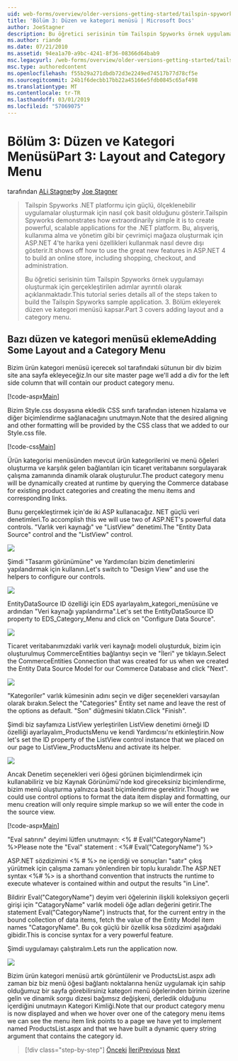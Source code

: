 ```yaml
---
uid: web-forms/overview/older-versions-getting-started/tailspin-spyworks/tailspin-spyworks-part-3
title: 'Bölüm 3: Düzen ve kategori menüsü | Microsoft Docs'
author: JoeStagner
description: Bu öğretici serisinin tüm Tailspin Spyworks örnek uygulamayı oluşturmak için gerçekleştirilen adımlar ayrıntılı olarak açıklanmaktadır. 3. Bölüm ekleyerek düzen ve kategori menüsü kapsar.
ms.author: riande
ms.date: 07/21/2010
ms.assetid: 94ea1a70-a9bc-4241-8f36-08366d64bab9
msc.legacyurl: /web-forms/overview/older-versions-getting-started/tailspin-spyworks/tailspin-spyworks-part-3
msc.type: authoredcontent
ms.openlocfilehash: f55b29a271dbdb72d3e2249ed74517b77d78cf5e
ms.sourcegitcommit: 24b1f6decbb17bb22a45166e5fdb0845c65af498
ms.translationtype: MT
ms.contentlocale: tr-TR
ms.lasthandoff: 03/01/2019
ms.locfileid: "57069075"
---
```

<a name="part-3-layout-and-category-menu"></a><span data-ttu-id="a8e8a-104">Bölüm 3: Düzen ve Kategori Menüsü</span><span class="sxs-lookup"><span data-stu-id="a8e8a-104">Part 3: Layout and Category Menu</span></span>
====================
<span data-ttu-id="a8e8a-105">tarafından [ALi Stagner](https://github.com/JoeStagner)</span><span class="sxs-lookup"><span data-stu-id="a8e8a-105">by [Joe Stagner](https://github.com/JoeStagner)</span></span>

> <span data-ttu-id="a8e8a-106">Tailspin Spyworks .NET platformu için güçlü, ölçeklenebilir uygulamalar oluşturmak için nasıl çok basit olduğunu gösterir.</span><span class="sxs-lookup"><span data-stu-id="a8e8a-106">Tailspin Spyworks demonstrates how extraordinarily simple it is to create powerful, scalable applications for the .NET platform.</span></span> <span data-ttu-id="a8e8a-107">Bu, alışveriş, kullanıma alma ve yönetim gibi bir çevrimiçi mağaza oluşturmak için ASP.NET 4'te harika yeni özellikleri kullanmak nasıl devre dışı gösterir.</span><span class="sxs-lookup"><span data-stu-id="a8e8a-107">It shows off how to use the great new features in ASP.NET 4 to build an online store, including shopping, checkout, and administration.</span></span>
> 
> <span data-ttu-id="a8e8a-108">Bu öğretici serisinin tüm Tailspin Spyworks örnek uygulamayı oluşturmak için gerçekleştirilen adımlar ayrıntılı olarak açıklanmaktadır.</span><span class="sxs-lookup"><span data-stu-id="a8e8a-108">This tutorial series details all of the steps taken to build the Tailspin Spyworks sample application.</span></span> <span data-ttu-id="a8e8a-109">3. Bölüm ekleyerek düzen ve kategori menüsü kapsar.</span><span class="sxs-lookup"><span data-stu-id="a8e8a-109">Part 3 covers adding layout and a category menu.</span></span>


## <a id="_Toc260221669"></a>  <span data-ttu-id="a8e8a-110">Bazı düzen ve kategori menüsü ekleme</span><span class="sxs-lookup"><span data-stu-id="a8e8a-110">Adding Some Layout and a Category Menu</span></span>

<span data-ttu-id="a8e8a-111">Bizim ürün kategori menüsü içerecek sol tarafındaki sütunun bir div bizim site ana sayfa ekleyeceğiz.</span><span class="sxs-lookup"><span data-stu-id="a8e8a-111">In our site master page we'll add a div for the left side column that will contain our product category menu.</span></span>

[!code-aspx[Main](tailspin-spyworks-part-3/samples/sample1.aspx)]

<span data-ttu-id="a8e8a-112">Bizim Style.css dosyasına ekledik CSS sınıfı tarafından istenen hizalama ve diğer biçimlendirme sağlanacağını unutmayın.</span><span class="sxs-lookup"><span data-stu-id="a8e8a-112">Note that the desired aligning and other formatting will be provided by the CSS class that we added to our Style.css file.</span></span>

[!code-css[Main](tailspin-spyworks-part-3/samples/sample2.css)]

<span data-ttu-id="a8e8a-113">Ürün kategorisi menüsünden mevcut ürün kategorilerini ve menü öğeleri oluşturma ve karşılık gelen bağlantıları için ticaret veritabanını sorgulayarak çalışma zamanında dinamik olarak oluşturulur.</span><span class="sxs-lookup"><span data-stu-id="a8e8a-113">The product category menu will be dynamically created at runtime by querying the Commerce database for existing product categories and creating the menu items and corresponding links.</span></span>

<span data-ttu-id="a8e8a-114">Bunu gerçekleştirmek için'de iki ASP kullanacağız. NET güçlü veri denetimleri.</span><span class="sxs-lookup"><span data-stu-id="a8e8a-114">To accomplish this we will use two of ASP.NET's powerful data controls.</span></span> <span data-ttu-id="a8e8a-115">"Varlık veri kaynağı" ve "ListView" denetimi.</span><span class="sxs-lookup"><span data-stu-id="a8e8a-115">The "Entity Data Source" control and the "ListView" control.</span></span>

![](tailspin-spyworks-part-3/_static/image1.jpg)

<span data-ttu-id="a8e8a-116">Şimdi "Tasarım görünümüne" ve Yardımcıları bizim denetimlerini yapılandırmak için kullanın.</span><span class="sxs-lookup"><span data-stu-id="a8e8a-116">Let's switch to "Design View" and use the helpers to configure our controls.</span></span>

![](tailspin-spyworks-part-3/_static/image2.jpg)

<span data-ttu-id="a8e8a-117">EntityDataSource ID özelliği için EDS ayarlayalım\_kategori\_menüsüne ve ardından "Veri kaynağı yapılandırma".</span><span class="sxs-lookup"><span data-stu-id="a8e8a-117">Let's set the EntityDataSource ID property to EDS\_Category\_Menu and click on "Configure Data Source".</span></span>

![](tailspin-spyworks-part-3/_static/image3.jpg)

<span data-ttu-id="a8e8a-118">Ticaret veritabanımızdaki varlık veri kaynağı modeli oluşturduk, bizim için oluşturulmuş CommerceEntities bağlantıyı seçin ve "İleri" ye tıklayın.</span><span class="sxs-lookup"><span data-stu-id="a8e8a-118">Select the CommerceEntities Connection that was created for us when we created the Entity Data Source Model for our Commerce Database and click "Next".</span></span>

![](tailspin-spyworks-part-3/_static/image4.jpg)

<span data-ttu-id="a8e8a-119">"Kategoriler" varlık kümesinin adını seçin ve diğer seçenekleri varsayılan olarak bırakın.</span><span class="sxs-lookup"><span data-stu-id="a8e8a-119">Select the "Categories" Entity set name and leave the rest of the options as default.</span></span> <span data-ttu-id="a8e8a-120">"Son" düğmesini tıklatın.</span><span class="sxs-lookup"><span data-stu-id="a8e8a-120">Click "Finish".</span></span>

<span data-ttu-id="a8e8a-121">Şimdi biz sayfamıza ListView yerleştirilen ListView denetimi örneği ID özelliği ayarlayalım\_ProductsMenu ve kendi Yardımcısı'nı etkinleştirin.</span><span class="sxs-lookup"><span data-stu-id="a8e8a-121">Now let's set the ID property of the ListView control instance that we placed on our page to ListView\_ProductsMenu and activate its helper.</span></span>

![](tailspin-spyworks-part-3/_static/image5.jpg)

<span data-ttu-id="a8e8a-122">Ancak Denetim seçenekleri veri öğesi görünen biçimlendirmek için kullanabiliriz ve biz Kaynak Görünümü'nde kod gireceksiniz biçimlendirme, bizim menü oluşturma yalnızca basit biçimlendirme gerektirir.</span><span class="sxs-lookup"><span data-stu-id="a8e8a-122">Though we could use control options to format the data item display and formatting, our menu creation will only require simple markup so we will enter the code in the source view.</span></span>

[!code-aspx[Main](tailspin-spyworks-part-3/samples/sample3.aspx)]

<span data-ttu-id="a8e8a-123">"Eval satırını" deyimi lütfen unutmayın: &lt;% # Eval("CategoryName") %&gt;</span><span class="sxs-lookup"><span data-stu-id="a8e8a-123">Please note the "Eval" statement : &lt;%# Eval("CategoryName") %&gt;</span></span>

<span data-ttu-id="a8e8a-124">ASP.NET sözdizimini &lt;% # %&gt; ne içerdiği ve sonuçları "satır" çıkış yürütmek için çalışma zamanı yönlendiren bir toplu kuralıdır.</span><span class="sxs-lookup"><span data-stu-id="a8e8a-124">The ASP.NET syntax &lt;%# %&gt; is a shorthand convention that instructs the runtime to execute whatever is contained within and output the results "in Line".</span></span>

<span data-ttu-id="a8e8a-125">Bildirir Eval("CategoryName") deyim veri öğelerinin ilişkili koleksiyon geçerli girişi için "CatagoryName" varlık modeli öğe adları değerini getirir.</span><span class="sxs-lookup"><span data-stu-id="a8e8a-125">The statement Eval("CategoryName") instructs that, for the current entry in the bound collection of data items, fetch the value of the Entity Model item names "CatagoryName".</span></span> <span data-ttu-id="a8e8a-126">Bu çok güçlü bir özellik kısa sözdizimi aşağıdaki gibidir.</span><span class="sxs-lookup"><span data-stu-id="a8e8a-126">This is concise syntax for a very powerful feature.</span></span>

<span data-ttu-id="a8e8a-127">Şimdi uygulamayı çalıştıralım.</span><span class="sxs-lookup"><span data-stu-id="a8e8a-127">Lets run the application now.</span></span>

![](tailspin-spyworks-part-3/_static/image6.jpg)

<span data-ttu-id="a8e8a-128">Bizim ürün kategori menüsü artık görüntülenir ve ProductsList.aspx adlı zaman biz biz menü öğesi bağlantı noktalarına henüz uygulamak için sahip olduğumuz bir sayfa görebilirsiniz kategori menü öğelerinden birinin üzerine gelin ve dinamik sorgu dizesi bağımsız değişkeni, derledik olduğunu içerdiğini unutmayın  Kategori Kimliği.</span><span class="sxs-lookup"><span data-stu-id="a8e8a-128">Note that our product category menu is now displayed and when we hover over one of the category menu items we can see the menu item link points to a page we have yet to implement named ProductsList.aspx and that we have built a dynamic query string argument that contains the category id.</span></span>

> [!div class="step-by-step"]
> <span data-ttu-id="a8e8a-129">[Önceki](tailspin-spyworks-part-2.md)
> [İleri](tailspin-spyworks-part-4.md)</span><span class="sxs-lookup"><span data-stu-id="a8e8a-129">[Previous](tailspin-spyworks-part-2.md)
[Next](tailspin-spyworks-part-4.md)</span></span>
